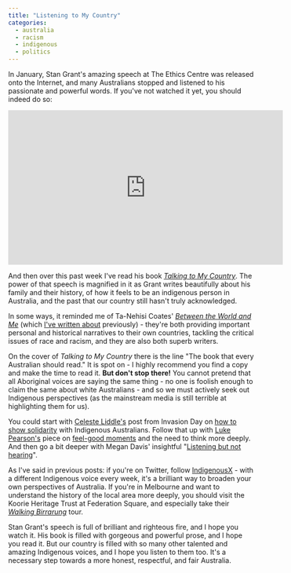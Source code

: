 ```yaml
---
title: "Listening to My Country"
categories:
  - australia
  - racism
  - indigenous
  - politics
---
```


In January, Stan Grant's amazing speech at The Ethics Centre was released onto the Internet, and many Australians stopped and listened to his passionate and powerful words. If you've not watched it yet, you should indeed do so:

<iframe width="560" height="315" src="https://www.youtube.com/embed/uEOssW1rw0I" frameborder="0" allowfullscreen></iframe>

And then over this past week I've read his book _[Talking to My Country](http://www.readings.com.au/products/20622314/talking-to-my-country)_. The power of that speech is magnified in it as Grant writes beautifully about his family and their history, of how it feels to be an indigenous person in Australia, and the past that our country still hasn't truly acknowledged.

In some ways, it reminded me of Ta-Nehisi Coates' _[Between the World and Me](http://www.readings.com.au/products/19875665/between-the-world-and-me)_ (which [I've written about](http://freelancing-gods.com/2015/07/31/marngrook.html) previously) - they're both providing important personal and historical narratives to their own countries, tackling the critical issues of race and racism, and they are also both superb writers.

On the cover of _Talking to My Country_ there is the line "The book that every Australian should read." It is spot on - I highly recommend you find a copy and make the time to read it. **But don't stop there!** You cannot pretend that all Aboriginal voices are saying the same thing - no one is foolish enough to claim the same about white Australians - and so we must actively seek out Indigenous perspectives (as the mainstream media is still terrible at highlighting them for us).

You could start with [Celeste Liddle's](https://twitter.com/Utopiana) post from Invasion Day on [how to show solidarity](http://www.dailylife.com.au/news-and-views/dl-opinion/how-to-show-solidarity-with-indigenous-australians-this-invasion-day-20160123-gmcpov.html) with Indigenous Australians. Follow that up with [Luke Pearson's](https://twitter.com/LukeLPearson) piece on [feel-good moments](http://indigenousx.com.au/just-another-australia-day-post-hoping-to-make-you-feel-all-the-feels/) and the need to think more deeply. And then go a bit deeper with Megan Davis' insightful "[Listening but not hearing](https://griffithreview.com/articles/listening-but-not-hearing/)".

As I've said in previous posts: if you're on Twitter, follow [IndigenousX](https://twitter.com/IndigenousX) - with a different Indigenous voice every week, it's a brilliant way to broaden your own perspectives of Australia. If you're in Melbourne and want to understand the history of the local area more deeply, you should visit the Koorie Heritage Trust at Federation Square, and especially take their _[Walking Birrarung](http://www.koorieheritagetrust.com/cultural_education/tours/walking_birrarung)_ tour.

Stan Grant's speech is full of brilliant and righteous fire, and I hope you watch it. His book is filled with gorgeous and powerful prose, and I hope you read it. But our country is filled with so many other talented and amazing Indigenous voices, and I hope you listen to them too. It's a necessary step towards a more honest, respectful, and fair Australia.
